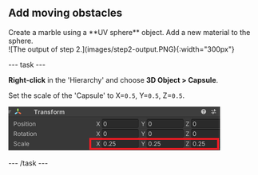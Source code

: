 ## Add moving obstacles 

<div style="display: flex; flex-wrap: wrap">
<div style="flex-basis: 200px; flex-grow: 1; margin-right: 15px;">
Create a marble using a **UV sphere** object. Add a new material to the sphere.
</div>
<div>
![The output of step 2.](images/step2-output.PNG){:width="300px"}
</div>
</div>

--- task ---

**Right-click** in the 'Hierarchy' and choose **3D Object > Capsule**.

Set the scale of the 'Capsule' to X=`0.5`, Y=`0.5`, Z=`0.5`.

![A screenshot highlighting the stated scale values for the 'Ball' GameObject.](images/ball-scale.png)

--- /task ---